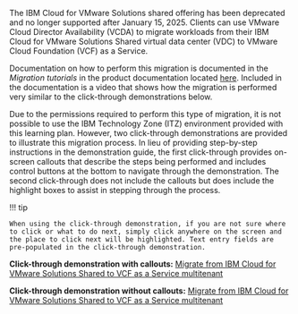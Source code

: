The IBM Cloud for VMware Solutions shared offering has been deprecated and no longer supported after January 15, 2025. Clients can use VMware Cloud Director Availability (VCDA) to migrate workloads from their IBM Cloud for VMware Solutions Shared virtual data center (VDC) to VMware Cloud Foundation (VCF) as a Service. 

Documentation on how to perform this migration is documented in the *Migration tutorials* in the product documentation located <a href="https://cloud.ibm.com/docs/vmwaresolutions?topic=vmwaresolutions-vcda-migrating-cloudtocloud-shared" target="_blank">here</a>. Included in the documentation is a video that shows how the migration is performed very similar to the click-through demonstrations below.

Due to the permissions required to perform this type of migration, it is not possible to use the IBM Technology Zone (ITZ) environment provided with this learning plan. However, two click-through demonstrations are provided to illustrate this migration process. In lieu of providing step-by-step instructions in the demonstration guide, the first click-through provides on-screen callouts that describe the steps being performed and includes control buttons at the bottom to navigate through the demonstration. The second click-through does not include the callouts but does include the highlight boxes to assist in stepping through the process.

!!! tip
    
    When using the click-through demonstration, if you are not sure where to click or what to do next, simply click anywhere on the screen and the place to click next will be highlighted. Text entry fields are pre-populated in the click-through demonstration.

**Click-through demonstration with callouts:** <a href={{clickthru.migrating1}} target ="_blank">Migrate from IBM Cloud for VMware Solutions Shared to VCF as a Service multitenant</a>

**Click-through demonstration without callouts:** <a href={{clickthru.migrating2}} target ="_blank">Migrate from IBM Cloud for VMware Solutions Shared to VCF as a Service multitenant</a>